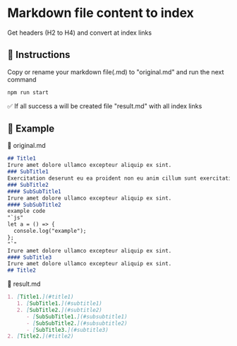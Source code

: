 # Markdown file content to index

Get headers (H2 to H4) and convert at index links

## 📘 Instructions

Copy or rename your markdown file(.md) to "original.md" and run the next command

```bash
npm run start
```

✅ If all success a will be created file "result.md" with all index links

## 📒 Example

📁 original.md

```md
## Title1
Irure amet dolore ullamco excepteur aliquip ex sint.
### SubTitle1
Exercitation deserunt eu ea proident non eu anim cillum sunt exercitation labore. Eu eu tempor amet est fugiat officia laboris ut irure nulla fugiat velit est. Exercitation quis labore in nulla.
### SubTitle2
#### SubSubTitle1
Irure amet dolore ullamco excepteur aliquip ex sint.
#### SubSubTitle2
example code
"`js"
let a = () => {
  console.log("example");
};
"`"
Irure amet dolore ullamco excepteur aliquip ex sint.
#### SubTitle3
Irure amet dolore ullamco excepteur aliquip ex sint.
## Title2
```

📁 result.md

```md
1. [Title1.](#title1)
   1. [SubTitle1.](#subtitle1)
   2. [SubTitle2.](#subtitle2)
      - [SubSubTitle1.](#subsubtitle1)
      - [SubSubTitle2.](#subsubtitle2)
      - [SubTitle3.](#subtitle3)
2. [Title2.](#title2)
```
